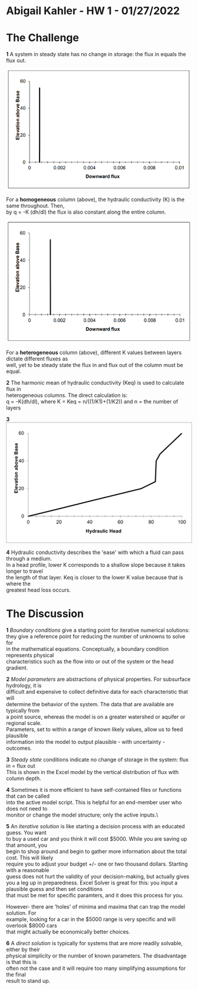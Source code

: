 # Abigail Kahler - HW 1 - 01/27/2022

# The Challenge

**1** A system in steady state has no change in storage: the flux in equals the flux out.

![Homogeneous steady state with K1](challengepart1a.png)

For a **homogeneous** column (above), the hydraulic conductivity (K) is the same throughout. Then,\
by q = -K (dh/dl) the flux is also constant along the entire column.





![Heterogeneous steady state with K1 and K2](challengepart1b.png)


For a **heterogeneous** column (above), different K values between layers dictate different fluxes as\
well, yet to be steady state the flux in and flux out of the column must be equal.

**2** The harmonic mean of hydraulic conductivity (Keq) is used to calculate flux in\
heterogeneous columns. The direct calculation is:\
q = -K(dh/dl), where K = Keq = n/((1/K1)+(1/K2)) and n = the number of layers

**3** 
![Steady state head profile for three layers](layers.png)



**4** Hydraulic conductivity describes the 'ease' with which a fluid can pass through a medium.\
In a head profile, lower K corresponds to a shallow slope because it takes longer to travel\
the length of that layer. Keq is closer to the lower K value because that is where the\
greatest head loss occurs.

# The Discussion

**1** *Boundary conditions* give a starting point for iterative numerical solutions:\
they give a reference point for reducing the number of unknowns to solve for\
in the mathematical equations. Conceptually, a boundary condition represents physical\
characteristics such as the flow into or out of the system or the head gradient.

**2** *Model parameters* are abstractions of physical properties. For subsurface hydrology, it is\
difficult and expensive to collect definitive data for each characteristic that will\
determine the behavior of the system. The data that are available are typically from\
a point source, whereas the model is on a greater watershed or aquifer or regional scale.\
Parameters, set to within a range of known likely values, allow us to feed plausible\
information into the model to output plausible - with uncertainty - outcomes.

**3** *Steady state* conditions indicate no change of storage in the system: flux in = flux out\
This is shown in the Excel model by the vertical distribution of flux with column depth.

**4** Sometimes it is more efficient to have self-contained files or functions that can be called\
into the active model script. This is helpful for an end-member user who does not need to\
monitor or change the model structure; only the active inputs.\

**5** An *iterative solution* is like starting a decision process with an educated guess. You want\
to buy a used car and you think it will cost $5000. While you are saving up that amount, you\
begin to shop around and begin to gather more information about the total cost. This will likely\
require you to adjust your budget +/- one or two thousand dollars. Starting with a reasonable\
guess does not hurt the validity of your decision-making, but actually gives you a leg up in preparedness. Excel Solver is great for this: you input a
plausible guess and then set conditions\
that must be met for specific paramters, and it does this process for you.

However- there are 'holes' of minima and maxima that can  trap the model solution. For\
example, looking for a car in the $5000 range is very specific and will overlook $8000 cars\
that might actually be economically better choices.

**6** A *direct solution* is typically for systems that are more readily solvable, either by their\
physical simplicity or the number of known parameters. The disadvantage is that this is\
often not the case and it will require too many simplifying assumptions for the final\
result to stand up.

